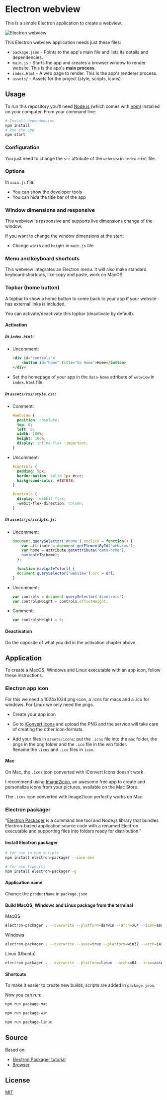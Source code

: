 # Electron webview

This is a simple Electron application to create a webview.

![Electron webview](screenshot.png)

This Electron webview application needs just these files:

- `package.json` - Points to the app's main file and lists its details and dependencies.
- `main.js` - Starts the app and creates a browser window to render website. This is the app's **main process**.
- `index.html` - A web page to render. This is the app's renderer process.
- `assets/` - Assets for the project (style, scripts, icons)

## Usage

To run this repository you'll need [Node.js](https://nodejs.org/en/download/) (which comes with [npm](http://npmjs.com)) installed on your computer. From your command line:

```bash
# Install dependencies
npm install
# Run the app
npm start
```

### Configuration

You just need to change the `src` attribute of the `webview` in `index.html` file.

### Options

In `main.js` file:

- You can show the developer tools
- You can hide the title bar of the app

### Window dimensions and responsive

This webview is responsive and supports live dimensions change of the window.

If you want to change the window dimensions at the start:

- Change `width` and `height` in `main.js` file

### Menu and keyboard shortcuts

This webview integrates an Electron menu. It will also make standard keyboard shortcuts, like copy and paste, work on MacOS.

### Topbar (home button)

A topbar to show a home button to come back to your app if your website has external links is included.

You can activate/deactivate this topbar (deactivate by default).

#### Activation

##### In `index.html`:

- Uncomment:
    ```html
    <div id="controls">
        <button id="home" title="Go Home">Home</button>
    </div>
    ```

- Set the homepage of your app in the `data-home` attribute of `webview` in `index.html` file.

##### In `assets/css/style.css`:

- Comment:
    ```css
    #webview {
      position: absolute;
      top: 0;
      left: 0;
      width: 100%;
      height: 100%;
      display: inline-flex !important;
    }
    ```

- Uncomment:
    ```css
    #controls {
      padding: 5px;
      border-bottom: solid 1px #ccc;
      background-color: #f8f8f8;
    }

    #controls {
      display: -webkit-flex;
      -webit-flex-direction: column;
    }
    ```

##### In `assets/js/scripts.js`:

- Uncomment:
    ```js
    document.querySelector('#home').onclick = function() {
        var attribute = document.getElementById('webview');
        var home = attribute.getAttribute("data-home");
        navigateTo(home);
      };

      function navigateTo(url) {
      document.querySelector('webview').src = url;
    }
    ```

- Uncomment:
  ```js
  var controls = document.querySelector('#controls');
  var controlsHeight = controls.offsetHeight;
  ```

- Comment:
  ```js
  var controlsHeight = 0;
  ```

#### Deactivation

Do the opposite of what you did in the activation chapter above.

## Application

To create a MacOS, Windows and Linux executable with an app icon, follow these instructions.

### Electron app icon

For this we need a 1024x1024 png-icon, a .icns for macs and a .ico for windows. For Linux we only need the pngs.

- Create your app icon

- Go to [iConvert Icons](https://iconverticons.com/online/) and upload the PNG and the service will take care of creating the other icon-formats.

- Add your files in `assets/icons`: put the `.icns` file into the `mac` folder, the pngs in the png folder and the `.ico` file in the win folder.<br>Rename the `.icns` and `.ico` files in `icon`.

#### Mac

On Mac, the `.icns` icon converted with iConvert Icons doesn't work.

I recommend using [Image2icon](http://www.img2icnsapp.com), an awesome free app to create and personalize icons from your pictures, available on the Mac Store.

The `.icns` icon converted with Image2icon perfectly works on Mac.

### Electron packager

"[Electron Packager](https://github.com/electron-userland/electron-packager) is a command line tool and Node.js library that bundles Electron-based application source code with a renamed Electron executable and supporting files into folders ready for distribution."

#### Install Electron packager

```bash
# for use in npm scripts
npm install electron-packager --save-dev

# for use from cli
npm install electron-packager -g
```

#### Application name

Change the `productName` in `package.json`

#### Build MacOS, Windows and Linux package from the terminal

MacOS

```bash
electron-packager . --overwrite --platform=darwin --arch=x64 --icon=assets/icons/mac/icon.icns --prune=true --out=release-builds
```

Windows

```bash
electron-packager . --overwrite --asar=true --platform=win32 --arch=ia32 --icon=assets/icons/win/icon.ico --prune=true --out=release-builds --version-string.CompanyName=CE --version-string.FileDescription=CE --version-string.ProductName="Electron Webview"
```

Linux (Ubuntu)

```bash
electron-packager . --overwrite --platform=linux --arch=x64 --icon=assets/icons/png/1024x1024.png --prune=true --out=release-builds
```

#### Shortcuts

To make it easier to create new builds, scripts are added in `package.json`.

Now you can run:

```bash
npm run package-mac
```

```bash
npm run package-win
```

```bash
npm run package-linux
```

## Source

Based on:

- [Electron Packager tutorial](https://www.christianengvall.se/electron-packager-tutorial/)
- [Browser](https://github.com/hokein/electron-sample-apps/tree/master/webview/browser)

## License

[MIT](LICENSE.md)
